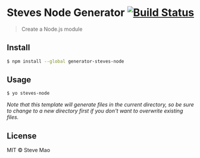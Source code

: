 # Steves Node Generator [![Build Status](https://secure.travis-ci.org/yeoman/generator-steves-node.svg?branch=master)](https://travis-ci.org/yeoman/generator-steves-node)

> Create a Node.js module


## Install

```sh
$ npm install --global generator-steves-node
```


## Usage

```sh
$ yo steves-node
```

*Note that this template will generate files in the current directory, so be sure to change to a new directory first if you don't want to overwrite existing files.*


## License

MIT © Steve Mao
